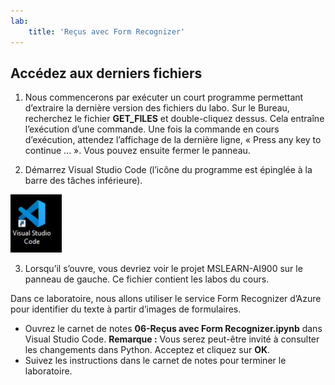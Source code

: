 ```yaml
---
lab:
    title: 'Reçus avec Form Recognizer'
---
```


## Accédez aux derniers fichiers 

1. Nous commencerons par exécuter un court programme permettant d’extraire la dernière version des fichiers du labo. Sur le Bureau, recherchez le fichier **GET_FILES** et double-cliquez dessus. Cela entraîne l’exécution d’une commande. Une fois la commande en cours d’exécution, attendez l’affichage de la dernière ligne, « Press any key to continue ... ». Vous pouvez ensuite fermer le panneau.

2.  Démarrez Visual Studio Code (l’icône du programme est épinglée à la barre des tâches inférieure). 

![Icône Visual Studio Code](./images/vscode.jpg)

3. Lorsqu’il s’ouvre, vous devriez voir le projet MSLEARN-AI900 sur le panneau de gauche. Ce fichier contient les labos du cours. 

Dans ce laboratoire, nous allons utiliser le service Form Recognizer d’Azure pour identifier du texte à partir d’images de formulaires.

-  Ouvrez le carnet de notes **06-Reçus avec Form Recognizer.ipynb** dans Visual Studio Code. 
    **Remarque :** Vous serez peut-être invité à consulter les changements dans Python. Acceptez et cliquez sur **OK**.
-  Suivez les instructions dans le carnet de notes pour terminer le laboratoire.
